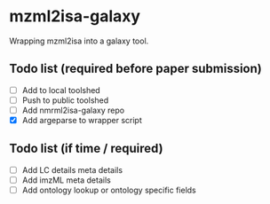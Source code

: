 # mzml2isa-galaxy
Wrapping mzml2isa into a galaxy tool.

## Todo list (required before paper submission)

- [ ] Add to local toolshed
- [ ] Push to public toolshed
- [ ] Add nmrml2isa-galaxy repo
- [x] Add argeparse to wrapper script

## Todo list (if time / required)

- [ ] Add LC details meta details
- [ ] Add imzML meta details
- [ ] Add ontology lookup or ontology specific fields 
